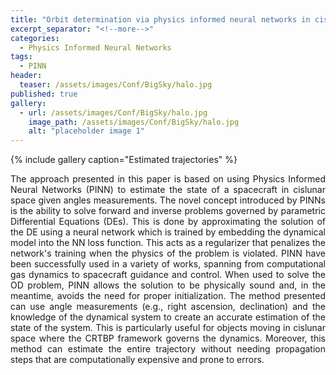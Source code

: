 ```yaml
---
title: "Orbit determination via physics informed neural networks in cislunar environment"
excerpt_separator: "<!--more-->"
categories:
  - Physics Informed Neural Networks
tags:
  - PINN
header:
  teaser: /assets/images/Conf/BigSky/halo.jpg
published: true
gallery:
  - url: /assets/images/Conf/BigSky/halo.jpg
    image_path: /assets/images/Conf/BigSky/halo.jpg
    alt: "placeholder image 1"
---
```

{% include gallery caption="Estimated trajectories" %}


<div style="text-align: justify;">The approach presented in this paper is based on using Physics Informed Neural Networks (PINN) to estimate the state of a spacecraft in cislunar space given angles measurements. The novel concept introduced by PINNs is the ability to solve forward and inverse problems governed by parametric Differential Equations (DEs). This is done by approximating the solution of the DE using a neural network which is trained by embedding the dynamical model into the NN loss function. This acts as a regularizer that penalizes the network's training when the physics of the problem is violated. PINN have been successfully used in a variety of works, spanning from computational gas dynamics to spacecraft guidance and control. When used to solve the OD problem, PINN allows the solution to be physically sound and, in the meantime, avoids the need for proper initialization. The method presented can use angle measurements (e.g., right ascension, declination) and the knowledge of the dynamical system to create an accurate estimation of the state of the system. This is particularly useful for objects moving in cislunar space where the CRTBP framework governs the dynamics. Moreover, this method can estimate the entire trajectory without needing propagation steps that are computationally expensive and prone to errors.</div>


<!-- {% include figure image_path="/assets/images/Conf/BigSky/halo.jpg" alt="" caption="Estimated trajectory for halo orbit" %} -->